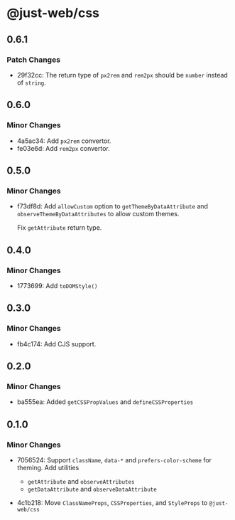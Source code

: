 # @just-web/css

## 0.6.1

### Patch Changes

- 29f32cc: The return type of `px2rem` and `rem2px` should be `number` instead of `string`.

## 0.6.0

### Minor Changes

- 4a5ac34: Add `px2rem` convertor.
- fe03e6d: Add `rem2px` convertor.

## 0.5.0

### Minor Changes

- f73df8d: Add `allowCustom` option to `getThemeByDataAttribute` and `observeThemeByDataAttributes` to allow custom themes.

  Fix `getAttribute` return type.

## 0.4.0

### Minor Changes

- 1773699: Add `toDOMStyle()`

## 0.3.0

### Minor Changes

- fb4c174: Add CJS support.

## 0.2.0

### Minor Changes

- ba555ea: Added `getCSSPropValues` and `defineCSSProperties`

## 0.1.0

### Minor Changes

- 7056524: Support `className`, `data-*` and `prefers-color-scheme` for theming.
  Add utilities

  - `getAttribute` and `observeAttributes`
  - `getDataAttribute` and `observeDataAttribute`

- 4c1b218: Move `ClassNameProps`, `CSSProperties`, and `StyleProps` to `@just-web/css`
